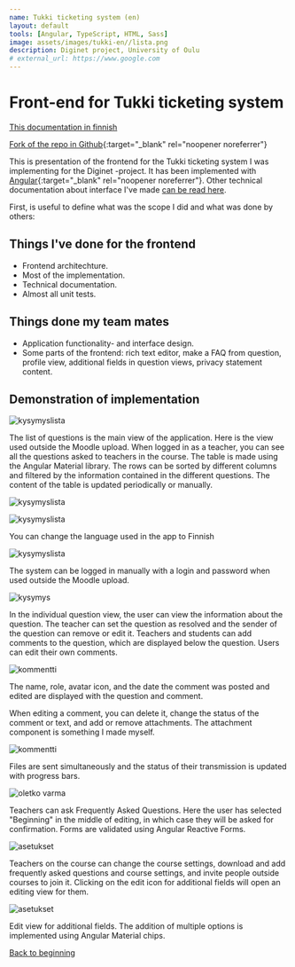 ```yaml
---
name: Tukki ticketing system (en)
layout: default
tools: [Angular, TypeScript, HTML, Sass]
image: assets/images/tukki-en//lista.png
description: Diginet project, University of Oulu
# external_url: https://www.google.com
---
```

# Front-end for Tukki ticketing system

[This documentation in finnish](1-tukki.html)

[Fork of the repo in Github](http://github.com/nkahe/Tukki-frontend){:target="_blank" rel="noopener noreferrer"}

This is presentation of the frontend for the Tukki ticketing system I was
implementing for the Diginet -project. It has been implemented with
[Angular](https://angular.io/){:target="_blank" rel="noopener noreferrer"}.
Other technical documentation about interface I've made
[can be read here](https://github.com/nkahe/Tukki-frontend/blob/main/documentation/kuvaus/description.md).

First, is useful to define what was the scope I did and what was done by others:

## Things I've done for the frontend

- Frontend architechture.
- Most of the implementation.
- Technical documentation.
- Almost all unit tests.

## Things done my team mates

- Application functionality- and interface design.
- Some parts of the frontend: rich text editor, make a FAQ from question,
profile view, additional fields in question views, privacy statement content.

## Demonstration of implementation

![kysymyslista](assets/images/tukki-en/lista.png)

The list of questions is the main view of the application. Here is the view used
outside the Moodle upload. When logged in as a teacher, you can see all the
questions asked to teachers in the course. The table is made using the Angular
Material library. The rows can be sorted by different columns and filtered by
the information contained in the different questions. The content of the table
is updated periodically or manually.

![kysymyslista](src/assets/screenshots/lista.png)

![kysymyslista](assets/images/tukki-en/valikko.png)

You can change the language used in the app to Finnish

![kysymyslista](assets/images/tukki-en/login.png)

The system can be logged in manually with a login and password when used outside
the Moodle upload.

![kysymys](assets/images/tukki-en/tiketti.png)

In the individual question view, the user can view the information about the
question. The teacher can set the question as resolved and the sender of the
question can remove or edit it. Teachers and students can add comments to
the question, which are displayed below the question. Users can edit their own
comments.

![kommentti](assets/images/tukki-en/kommentti.png)

The name, role, avatar icon, and the date the comment was posted and edited are
displayed with the question and comment.

When editing a comment, you can delete it, change the status of the comment or text,
and add or remove attachments. The attachment component is something I made myself.

![kommentti](src/assets/screenshots/progress-bar.png)

Files are sent simultaneously and the status of their transmission is updated
with progress bars.

![oletko varma](assets/images/tukki-en/oletko-varma.png)

Teachers can ask Frequently Asked Questions. Here the user has selected "Beginning"
in the middle of editing, in which case they will be asked for confirmation. Forms
are validated using Angular Reactive Forms.

![asetukset](assets/images/tukki-en/asetukset.png)

Teachers on the course can change the course settings, download and add
frequently asked questions and course settings, and invite people outside
courses to join it. Clicking on the edit icon for additional fields will open
an editing view for them.

![asetukset](assets/images/tukki-en/lisäkenttä.png)

Edit view for additional fields. The addition of multiple options is implemented
using Angular Material chips.

 <a href="#">Back to beginning</a>
